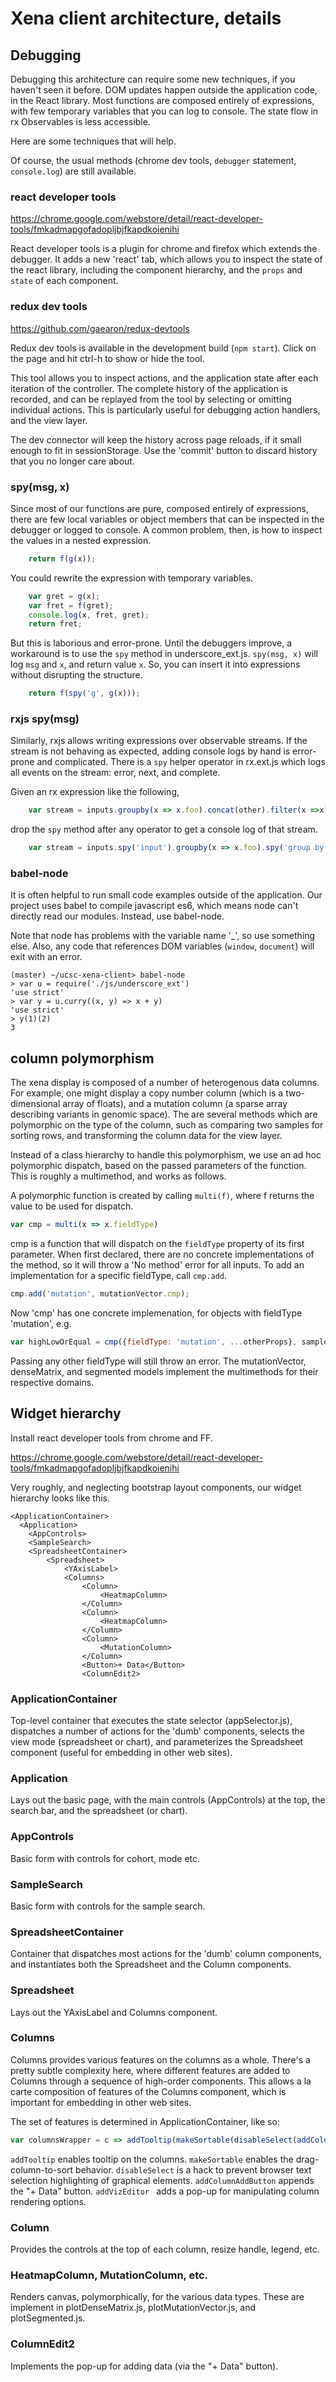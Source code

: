 # Xena client architecture, details

## Debugging

Debugging this architecture can require some new techniques, if you haven't
seen it before. DOM updates happen outside the application code, in the
React library. Most functions are composed entirely of expressions, with
few temporary variables that you can log to console. The state flow in
rx Observables is less accessible.

Here are some techniques that will help.

Of course, the usual methods (chrome dev tools, ```debugger```
statement, ```console.log```) are still available.

### react developer tools

https://chrome.google.com/webstore/detail/react-developer-tools/fmkadmapgofadopljbjfkapdkoienihi

React developer tools is a plugin for chrome and firefox which extends
the debugger. It adds a new 'react' tab, which allows you to inspect the
state of the react library, including the component hierarchy, and
the ```props``` and ```state``` of each component.

### redux dev tools

https://github.com/gaearon/redux-devtools

Redux dev tools is available in the development build (```npm start```). Click
on the page and hit ctrl-h to show or hide the tool.

This tool allows you to
inspect actions, and the application state after each iteration of the
controller. The complete history of the application is recorded, and can
be replayed from the tool by selecting or omitting individual actions. 
This is particularly useful for debugging action handlers, and the view layer.

The dev connector will keep the history across page reloads, if it small enough
to fit in sessionStorage. Use the 'commit' button to discard history that you
no longer care about.

### spy(msg, x)

Since most of our functions are pure, composed entirely of expressions, there
are few local variables or object members that can be inspected in the debugger
or logged to console. A common problem, then, is how to inspect the values in
a nested expression. 

```javascript
	return f(g(x));
```

You could rewrite the expression with temporary variables.

```javascript
	var gret = g(x);
	var fret = f(gret);
	console.log(x, fret, gret);
	return fret;
```

But this is laborious and error-prone. Until the debuggers improve, a workaround
is to use the ```spy``` method in underscore_ext.js. ```spy(msg, x)``` will
log ```msg``` and ```x```, and return value ```x```. So, you can insert it into
expressions without disrupting the structure.

```javascript
	return f(spy('g', g(x)));
```

### rxjs spy(msg)

Similarly, rxjs allows writing expressions over observable streams. If
the stream is not behaving as expected, adding console logs by hand is
error-prone and complicated. There is a ```spy``` helper operator in rx.ext.js
which logs all events on the stream: error, next, and complete.

Given an rx expression like the following,

```javascript
	var stream = inputs.groupby(x => x.foo).concat(other).filter(x =>x).subscribe(doit);
```

drop the ```spy``` method after any operator to get a console log of that stream.

```javascript
	var stream = inputs.spy('input').groupby(x => x.foo).spy('group by').concat(other).filter(x =>x).subscribe(doit);
```

### babel-node

It is often helpful to run small code examples outside of the application. Our
project uses babel to compile javascript es6, which means node can't directly
read our modules. Instead, use babel-node.

Note that node has problems with the variable name '_', so use something else.
Also, any code that references DOM variables (```window```, ```document```) will
exit with an error.

```
(master) ~/ucsc-xena-client> babel-node
> var u = require('./js/underscore_ext')
'use strict'
> var y = u.curry((x, y) => x + y)
'use strict'
> y(1)(2)
3
```

## column polymorphism

The xena display is composed of a number of heterogenous data columns. For example,
one might display a copy number column (which is a two-dimensional array of floats),
and a mutation column (a sparse array describing variants in genomic space). The
are several methods which are polymorphic on the type of the column, such
as comparing two samples for sorting rows, and transforming the column data for
the view layer.

Instead of a class hierarchy to handle this polymorphism, we use an ad hoc
polymorphic dispatch, based on the passed parameters of the function. This is
roughly a multimethod, and works as follows.

A polymorphic function is created by calling ```multi(f)```, where f returns
the value to be used for dispatch.

```javascript
var cmp = multi(x => x.fieldType)
```

cmp is a function that will dispatch on the ```fieldType``` property of its
first parameter. When first declared, there are no concrete implementations of
the method, so it will throw a 'No method' error for all inputs. To add an
implementation for a specific fieldType, call ```cmp.add```.

```javascript
cmp.add('mutation', mutationVector.cmp);
```

Now 'cmp' has one concrete implemenation, for objects with fieldType 'mutation',
e.g.

```javascript
var highLowOrEqual = cmp({fieldType: 'mutation', ...otherProps}, sample0, sample1)
```

Passing any other fieldType will still throw an error. The mutationVector,
denseMatrix, and segmented models implement the multimethods for their respective
domains.

## Widget hierarchy

Install react developer tools from chrome and FF.

https://chrome.google.com/webstore/detail/react-developer-tools/fmkadmapgofadopljbjfkapdkoienihi

Very roughly, and neglecting bootstrap layout components, our widget hierarchy
looks like this.

```
<ApplicationContainer>
  <Application>
	<AppControls>
	<SampleSearch>
	<SpreadsheetContainer>
		<Spreadsheet>
			<YAxisLabel>
			<Columns>
				<Column>
					<HeatmapColumn>
				</Column>
				<Column>
					<HeatmapColumn>
				</Column>
				<Column>
					<MutationColumn>
				</Column>
				<Button>+ Data</Button>
				<ColumnEdit2>
```
### ApplicationContainer

Top-level container that executes the state selector (appSelector.js),
dispatches a number of actions for the 'dumb' components, selects the view mode
(spreadsheet or chart), and parameterizes the Spreadsheet component (useful for
embedding in other web sites).

### Application

Lays out the basic page, with the main controls (AppControls) at the top,
the search bar, and the spreadsheet (or chart).

### AppControls

Basic form with controls for cohort, mode etc.

### SampleSearch

Basic form with controls for the sample search.

### SpreadsheetContainer

Container that dispatches most actions for the 'dumb' column components,
and instantiates both the Spreadsheet and the Column components.

### Spreadsheet

Lays out the YAxisLabel and Columns component.

### Columns

Columns provides various features on the columns as a whole. There's a pretty
subtle complexity here, where different features are added to Columns through a
sequence of high-order components. This allows a la carte composition of
features of the Columns component, which is important for embedding in other
web sites.

The set of features is determined in ApplicationContainer, like so:

```javascript
var columnsWrapper = c => addTooltip(makeSortable(disableSelect(addColumnAddButton(addVizEditor(c)))));
```

```addTooltip``` enables tooltip on the columns. ```makeSortable``` enables the drag-column-to-sort
behavior. ```disableSelect``` is a hack to prevent browser text selection highlighting of
graphical elements. ```addColumnAddButton``` appends the "+ Data" button.
```addVizEditor ``` adds a pop-up for manipulating column rendering options.

### Column

Provides the controls at the top of each column, resize handle, legend, etc.

### HeatmapColumn, MutationColumn, etc.

Renders canvas, polymorphically, for the various data types. These are
implement in plotDenseMatrix.js, plotMutationVector.js, and plotSegmented.js.

### ColumnEdit2

Implements the pop-up for adding data (via the "+ Data" button).
